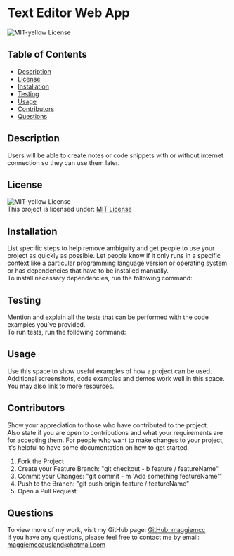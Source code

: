 # Text Editor Web App
  ![MIT-yellow License](https://img.shields.io/badge/License-MIT-yellow.svg)
  
  ## Table of Contents
  - [Description](#description)
  - [License](#license)
  - [Installation](#installation)
  - [Testing](#testing)
  - [Usage](#usage)
  - [Contributors](#contributors)
  - [Questions](#questions)

  ## Description
  Users will be able to create notes or code snippets with or without internet connection so they can use them later.

  ## License
  ![MIT-yellow License](https://img.shields.io/badge/License-MIT-yellow.svg)  
  This project is licensed under: [MIT License](https://opensource.org/licenses/MIT)  

  ## Installation
  List specific steps to help remove ambiguity and get people to use your project as quickly as possible. Let people know if it only runs in a specific context like a particular programming language version or operating system or has dependencies that have to be installed manually.  
  To install necessary dependencies, run the following command:  
  

  ## Testing
  Mention and explain all the tests that can be performed with the code examples you’ve provided.  
  To run tests, run the following command:  
  

  ## Usage
  Use this space to show useful examples of how a project can be used. Additional screenshots, code examples and demos work well in this space. You may also link to more resources.  
  

  ## Contributors
  Show your appreciation to those who have contributed to the project.  
  Also state if you are open to contributions and what your requirements are for accepting them. For people who want to make changes to your project, it's helpful to have some documentation on how to get started.  
    

  1. Fork the Project
  2. Create your Feature Branch: "git checkout - b feature / featureName"
  3. Commit your Changes: "git commit - m 'Add something featureName'"  
  4. Push to the Branch: "git push origin feature / featureName"  
  5. Open a Pull Request

  ## Questions
  To view more of my work, visit my GitHub page: [GitHub: maggiemcc](https://github.com/maggiemcc)  
  If you have any questions, please feel free to contact me by email: maggiemccausland@hotmail.com
